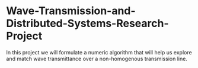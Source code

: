 # Wave-Transmission-and-Distributed-Systems-Research-Project
In this project we will formulate a numeric algorithm that will help us explore and match wave transmittance over a non-homogenous transmission line.
